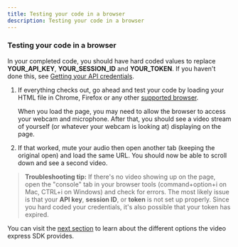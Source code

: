 ```yaml
---
title: Testing your code in a browser
description: Testing your code in a browser
---
```


### Testing your code in a browser

In your completed code, you should have hard coded values to replace **YOUR_API_KEY**, **YOUR_SESSION_ID** and **YOUR_TOKEN**. If you haven't done this, see [Getting your API credentials](/video/tutorials/create-video-conferencing-app-express/video/create-video-conferencing-app-express/javascript/auth-setup/javascript).

1. If everything checks out, go ahead and test your code by loading your HTML file in Chrome, Firefox or any other [supported browser](/video/resources#supported-browsers).

    When you load the page, you may need to allow the browser to access your webcam and microphone. After that, you should see a video stream of yourself (or whatever your webcam is looking at) displaying on the page.

2. If that worked, mute your audio then open another tab (keeping the original open) and load the same   URL. You should now be able to scroll down and see a second video.

>**Troubleshooting tip:** If there's no video showing up on the page, open the "console" tab in your browser tools (command+option+i on Mac, CTRL+i on Windows) and check for errors. The most likely issue is that your **API key**, **session ID**, or **token** is not set up properly. Since you hard coded your credentials, it's also possible that your token has expired.

You can visit the [next section]() to learn about the different options the video express SDK provides.
